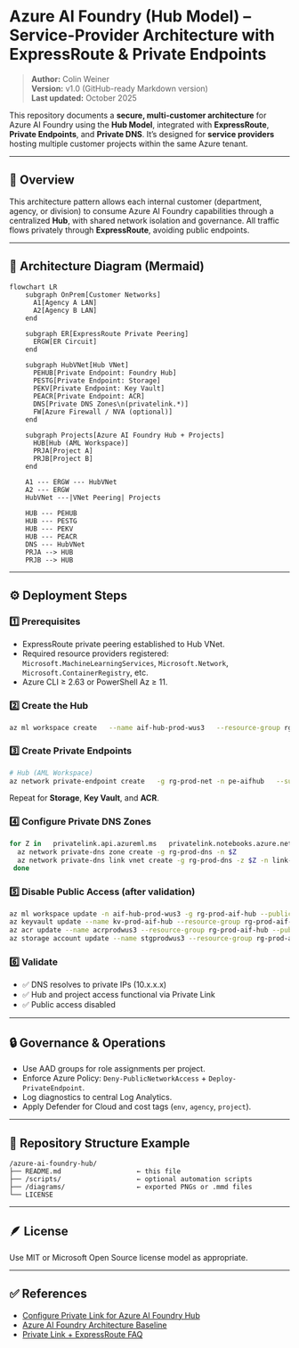 # Azure AI Foundry (Hub Model) – Service-Provider Architecture with ExpressRoute & Private Endpoints

> **Author:** Colin Weiner  
> **Version:** v1.0 (GitHub-ready Markdown version)  
> **Last updated:** October 2025

This repository documents a **secure, multi-customer architecture** for Azure AI Foundry using the **Hub Model**, integrated with **ExpressRoute**, **Private Endpoints**, and **Private DNS**. It’s designed for **service providers** hosting multiple customer projects within the same Azure tenant.

---

## 🧭 Overview

This architecture pattern allows each internal customer (department, agency, or division) to consume Azure AI Foundry capabilities through a centralized **Hub**, with shared network isolation and governance. All traffic flows privately through **ExpressRoute**, avoiding public endpoints.

---

## 🧩 Architecture Diagram (Mermaid)

```mermaid
flowchart LR
    subgraph OnPrem[Customer Networks]
      A1[Agency A LAN]
      A2[Agency B LAN]
    end

    subgraph ER[ExpressRoute Private Peering]
      ERGW[ER Circuit]
    end

    subgraph HubVNet[Hub VNet]
      PEHUB[Private Endpoint: Foundry Hub]
      PESTG[Private Endpoint: Storage]
      PEKV[Private Endpoint: Key Vault]
      PEACR[Private Endpoint: ACR]
      DNS[Private DNS Zones\n(privatelink.*)]
      FW[Azure Firewall / NVA (optional)]
    end

    subgraph Projects[Azure AI Foundry Hub + Projects]
      HUB[Hub (AML Workspace)]
      PRJA[Project A]
      PRJB[Project B]
    end

    A1 --- ERGW --- HubVNet
    A2 --- ERGW
    HubVNet ---|VNet Peering| Projects

    HUB --- PEHUB
    HUB --- PESTG
    HUB --- PEKV
    HUB --- PEACR
    DNS --- HubVNet
    PRJA --> HUB
    PRJB --> HUB
```

---

## ⚙️ Deployment Steps

### 1️⃣ Prerequisites
- ExpressRoute private peering established to Hub VNet.
- Required resource providers registered: `Microsoft.MachineLearningServices`, `Microsoft.Network`, `Microsoft.ContainerRegistry`, etc.
- Azure CLI ≥ 2.63 or PowerShell Az ≥ 11.

### 2️⃣ Create the Hub
```bash
az ml workspace create   --name aif-hub-prod-wus3   --resource-group rg-prod-aif-hub   --location westus3
```

### 3️⃣ Create Private Endpoints
```bash
# Hub (AML Workspace)
az network private-endpoint create   -g rg-prod-net -n pe-aifhub   --subnet snet-pe   --private-connection-resource-id $(az ml workspace show -n aif-hub-prod-wus3 -g rg-prod-aif-hub --query id -o tsv)   --group-ids amlworkspace   --connection-name peconn-aifhub
```
Repeat for **Storage**, **Key Vault**, and **ACR**.

### 4️⃣ Configure Private DNS Zones
```bash
for Z in   privatelink.api.azureml.ms   privatelink.notebooks.azure.net   privatelink.vaultcore.azure.net   privatelink.blob.core.windows.net   privatelink.azurecr.io; do
  az network private-dns zone create -g rg-prod-dns -n $Z
  az network private-dns link vnet create -g rg-prod-dns -z $Z -n link-$Z     -v $(az network vnet show -g rg-prod-net -n vnet-hub-prod-wus3 --query id -o tsv) --registration-enabled false
 done
```

### 5️⃣ Disable Public Access (after validation)
```bash
az ml workspace update -n aif-hub-prod-wus3 -g rg-prod-aif-hub --public-network-access Disabled
az keyvault update --name kv-prod-aif-hub --resource-group rg-prod-aif-hub --public-network-access Disabled
az acr update --name acrprodwus3 --resource-group rg-prod-aif-hub --public-network-enabled false
az storage account update --name stgprodwus3 --resource-group rg-prod-aif-hub --public-network-access Disabled
```

### 6️⃣ Validate
- ✅ DNS resolves to private IPs (10.x.x.x)
- ✅ Hub and project access functional via Private Link
- ✅ Public access disabled

---

## 🔒 Governance & Operations
- Use AAD groups for role assignments per project.
- Enforce Azure Policy: `Deny-PublicNetworkAccess` + `Deploy-PrivateEndpoint`.
- Log diagnostics to central Log Analytics.
- Apply Defender for Cloud and cost tags (`env`, `agency`, `project`).

---

## 🧱 Repository Structure Example
```
/azure-ai-foundry-hub/
├── README.md                   ← this file
├── /scripts/                   ← optional automation scripts
├── /diagrams/                  ← exported PNGs or .mmd files
└── LICENSE
```

---

## 🪶 License
Use MIT or Microsoft Open Source license model as appropriate.

---

## ✅ References
- [Configure Private Link for Azure AI Foundry Hub](https://learn.microsoft.com/en-us/azure/ai-foundry/how-to/hub-configure-private-link)
- [Azure AI Foundry Architecture Baseline](https://learn.microsoft.com/en-us/azure/architecture/ai-ml/architecture/baseline-azure-ai-foundry-landing-zone)
- [Private Link + ExpressRoute FAQ](https://learn.microsoft.com/en-us/azure/expressroute/expressroute-faq#can-i-access-azure-paas-services-over-an-expressroute-connection)
